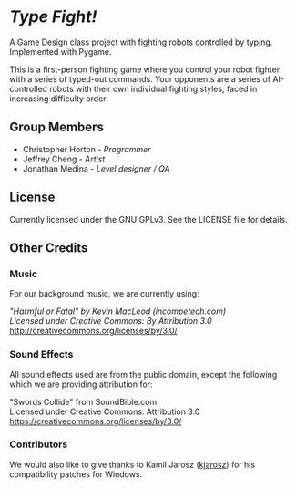 # *Type Fight!*
A Game Design class project with fighting robots controlled by typing. Implemented with Pygame.

This is a first-person fighting game where you control your robot fighter with a series of typed-out commands. Your opponents are a series of AI-controlled robots with their own individual fighting styles, faced in increasing difficulty order.

## Group Members
- Christopher Horton - *Programmer*
- Jeffrey Cheng - *Artist*
- Jonathan Medina - *Level designer / QA*

## License
Currently licensed under the GNU GPLv3. See the LICENSE file for details.

## Other Credits

### Music

For our background music, we are currently using:

*"Harmful or Fatal" by Kevin MacLeod (incompetech.com)*<br />
*Licensed under Creative Commons: By Attribution 3.0*<br />
http://creativecommons.org/licenses/by/3.0/

### Sound Effects

All sound effects used are from the public domain, except the following which we are providing attribution for:

"Swords Collide" from SoundBible.com<br />
Licensed under Creative Commons: Attribution 3.0<br />
https://creativecommons.org/licenses/by/3.0/

### Contributors

We would also like to give thanks to Kamil Jarosz ([kjarosz](https://github.com/kjarosz)) for his compatibility patches for Windows.
